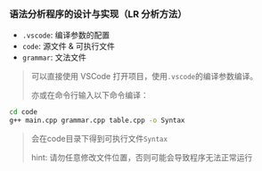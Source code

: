 ### 语法分析程序的设计与实现（LR 分析方法）

- `.vscode`: 编译参数的配置
- `code`: 源文件 & 可执行文件
- `grammar`: 文法文件

> 可以直接使用 VSCode 打开项目，使用`.vscode`的编译参数编译。
> 
> 亦或在命令行输入以下命令编译：
```bash g++
cd code
g++ main.cpp grammar.cpp table.cpp -o Syntax
```
> 会在code目录下得到可执行文件`Syntax`
> 
> hint: 请勿任意修改文件位置，否则可能会导致程序无法正常运行
